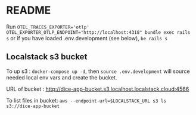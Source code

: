 # README

Run `OTEL_TRACES_EXPORTER='otlp' OTEL_EXPORTER_OTLP_ENDPOINT="http://localhost:4318" bundle exec rails s`
or if you have loaded .env.development (see below), `be rails s`

## Localstack s3 bucket 
To up s3 : `docker-compose up -d`, then `source .env.development` will source needed local env vars and create the bucket.

URL of bucket : http://dice-app-bucket.s3.localhost.localstack.cloud:4566

To list files in bucket: `aws --endpoint-url=$LOCALSTACK_URL s3 ls s3://dice-app-bucket`

